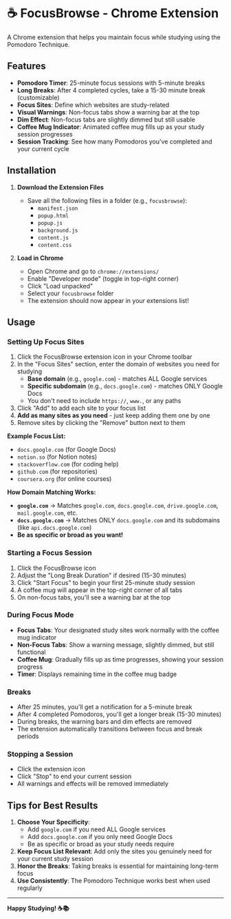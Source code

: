 # ☕ FocusBrowse - Chrome Extension

A Chrome extension that helps you maintain focus while studying using the Pomodoro Technique.

## Features

- **Pomodoro Timer**: 25-minute focus sessions with 5-minute breaks
- **Long Breaks**: After 4 completed cycles, take a 15-30 minute break (customizable)
- **Focus Sites**: Define which websites are study-related
- **Visual Warnings**: Non-focus tabs show a warning bar at the top
- **Dim Effect**: Non-focus tabs are slightly dimmed but still usable
- **Coffee Mug Indicator**: Animated coffee mug fills up as your study session progresses
- **Session Tracking**: See how many Pomodoros you've completed and your current cycle

## Installation

1. **Download the Extension Files**
   - Save all the following files in a folder (e.g., `focusbrowse`):
     - `manifest.json`
     - `popup.html`
     - `popup.js`
     - `background.js`
     - `content.js`
     - `content.css`

2. **Load in Chrome**
   - Open Chrome and go to `chrome://extensions/`
   - Enable "Developer mode" (toggle in top-right corner)
   - Click "Load unpacked"
   - Select your `focusbrowse` folder
   - The extension should now appear in your extensions list!

## Usage

### Setting Up Focus Sites

1. Click the FocusBrowse extension icon in your Chrome toolbar
2. In the "Focus Sites" section, enter the domain of websites you need for studying
   - **Base domain** (e.g., `google.com`) - matches ALL Google services
   - **Specific subdomain** (e.g., `docs.google.com`) - matches ONLY Google Docs
   - You don't need to include `https://`, `www.`, or any paths
3. Click "Add" to add each site to your focus list
4. **Add as many sites as you need** - just keep adding them one by one
5. Remove sites by clicking the "Remove" button next to them

**Example Focus List:**
- `docs.google.com` (for Google Docs)
- `notion.so` (for Notion notes)
- `stackoverflow.com` (for coding help)
- `github.com` (for repositories)
- `coursera.org` (for online courses)

**How Domain Matching Works:**
- **`google.com`** → Matches `google.com`, `docs.google.com`, `drive.google.com`, `mail.google.com`, etc.
- **`docs.google.com`** → Matches ONLY `docs.google.com` and its subdomains (like `api.docs.google.com`)
- **Be as specific or broad as you want!**

### Starting a Focus Session

1. Click the FocusBrowse icon
2. Adjust the "Long Break Duration" if desired (15-30 minutes)
3. Click "Start Focus" to begin your first 25-minute study session
4. A coffee mug will appear in the top-right corner of all tabs
5. On non-focus tabs, you'll see a warning bar at the top

### During Focus Mode

- **Focus Tabs**: Your designated study sites work normally with the coffee mug indicator
- **Non-Focus Tabs**: Show a warning message, slightly dimmed, but still functional
- **Coffee Mug**: Gradually fills up as time progresses, showing your session progress
- **Timer**: Displays remaining time in the coffee mug badge

### Breaks

- After 25 minutes, you'll get a notification for a 5-minute break
- After 4 completed Pomodoros, you'll get a longer break (15-30 minutes)
- During breaks, the warning bars and dim effects are removed
- The extension automatically transitions between focus and break periods

### Stopping a Session

- Click the extension icon
- Click "Stop" to end your current session
- All warnings and effects will be removed immediately

## Tips for Best Results

1. **Choose Your Specificity**: 
   - Add `google.com` if you need ALL Google services
   - Add `docs.google.com` if you only need Google Docs
   - Be as specific or broad as your study needs require
2. **Keep Focus List Relevant**: Add only the sites you genuinely need for your current study session
3. **Honor the Breaks**: Taking breaks is essential for maintaining long-term focus
4. **Use Consistently**: The Pomodoro Technique works best when used regularly

---

**Happy Studying! ☕📚**
